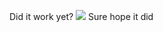 ﻿Did it work yet?
![](https://devtraining2.blob.core.windows.net/devtraining2-images/2020/03/24/51e03a4f.png)
Sure hope it did